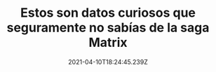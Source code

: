 ---
title: Estos son datos curiosos que seguramente no sabías de la saga Matrix
date: 2021-04-10T18:24:45.239Z
featuredimage: /assets/0400.jpg
categoria: Cine
tags:
  - "#Matrix"
  - "#saga"
  - "#datos"
short-description: Son datos curioso que no sabia de la saga Matrix
mk1: >+
  ### 1.

  #### No se arrepintieron 

  ![402](/assets/402.jpg "402")

  Los productores dudaron al inicio
  Warner Brothers dio luz verde a la película bastante tarde durante la pre-producción. De hecho ante las dudas de los ejecutivos al proyecto (citaban como ejemplo el fracaso de películas de ese género como ‘Johnny Mnemonic‘  curiosamente protagonizada también por Keanu Reeves), los directores y el editor compilaron apresuradamente la escena de la persecución a Trinity del inicio y la terminaron con efectos sonoros y visuales temporales. Tras el visionado, Joel Silver y el resto productores no dudaron en apostar por el filme al máximo.

  ### 2.

  #### ¿Podrías responder todas?

  ![042](/assets/042.jpg "042")

  Toma un ataque de preguntas
  En los primeros 45 minutos de The Matrix, Neo (Keanu Reeves) tiene 80 líneas, de las cuales 44 de ellas son preguntas, con un promedio de una pregunta por minuto.
mk2: >+
  ### 3.

  #### Salió barato 

  ![403](/assets/403.jpg "403")

  El vestuario de los protagonistas
  Según el diseñador de vestuario Kym Barrett, el traje de Trinity fue realizado con tela PVC barata debido a los ajustes del presupuesto. Del mismo modo, el abrigo de Neo no era una tela muy cara. Era una mezcla de lana comprada por 3 dólares en el metro.

  ### 4.

  #### Un filtro para cada entorno

  ![404](/assets/404.jpg "404")

  Todas las escenas que tienen lugar dentro de Matrix tienen un filtro verde, como si las vieran a través de un monitor de ordenador, mientras que las escenas en el mundo real tienen un filtro azul. La escena de lucha entre Morfeo y Neo, que no está ni en el mundo real ni en Matrix, está teñida de amarillo.
mk3: >+
  ### 5.

  #### Todos firmaron 

  ![405](/assets/405.jpg "405")

  Rodaje accidentado
  Prácticamente todos los intérpretes se lesionaron durante el rodaje, en parte porque estaban muy entregados a la causa y realizaron muchas escenas que en realidad debían hacer los especialistas: Carrie-Anne Moss se torció el tobillo, Keanu Reeves sufrió una lesión que le obligó a someterse a una cirugía de cuello y Hugo Weaving tuvo que someterse a una operación de cadera debido a una lesión durante el primer día de entrenamiento. Chad Stahelski, que era el doble de Keanu Reeves, sufrió varias lesiones, incluyendo costillas rotas, rodilla y un hombro dislocado. A consecuencia de esto se tuvo re-programar todo el calendario de rodaje, pero la película no se resintió en absoluto ya que las escenas de peleas y acción son de lo mejor del filme.

  ### 6.

  #### Casi no la cuentan 

  ![406](/assets/406.jpg "406")

  Problemas aéreos
  La filmación de la escena del helicóptero casi costó la cancelación de la película, porque volaron a través del espacio aéreo restringido de Sidney. Se tuvieron que modificar las leyes de Nueva Gales del Sur (Australia) para permitir que el rodaje continuará. Por cierto, el helicóptero era una maqueta recreada a escala real.
mk4: >+
  ### 7.

  #### Todo fue así 

  ![407](/assets/407.jpg "407")

  Curiosidades técnicas
  En la famosa escena de “La mujer de rojo“, en la que Morfeo lleva a Neo a través de una simulación por ordenador de Matrix, se proyectaron numerosos pares de gemelos idénticos como extras para crear la ilusión de un programa que se repite. Por ejemplo el hombre alto con el pelo liso y gafas de sol en la toma inicial es visto unos segundos después como un policía que redacta una multa de aparcamiento.

  ### 8.

  #### ¿Lo creerías? 

  ![408](/assets/408.jpg "408")

  Nave con historia bíblica
  El nombre de la nave de Morfeo, “Nabucodonosor“, es una referencia bíblica al rey Nabucodonosor II de Babilonia, del libro bíblico de Daniel. El rey Nabucodonosor (“el Grande”) fue popular por sus conquistas de Israel en tiempos bíblicos (específicamente Judá y Jerusalén). También construyó los Jardines Colgantes de Babilonia (una de las Siete Maravillas perdidas del Mundo Antiguo) para su esposa. Tiene un sueño que no puede recordar, pero sigue buscando una respuesta, en Daniel 2:1-49 (La Biblia).
mk5: >+
  ### 9.

  #### Usar cualquier método 

  ![409](/assets/409.jpg "409")

  Después de una operación 
  Keanu Reeves se estaba recuperando de una cirugía en el cuello mientras entrenaba para la película. Durante los 4 meses de entrenamiento para The Matrix tuvo que usar un cuello ortopédico.

  ### 10.

  #### Menos mal 

  ![4410](/assets/0410.jpg "4010")

  Fueron todos 
  Según las hermanas Wachowski, todos los animales utilizados en el universo de The Matrix fueron imágenes creadas por computadora.
---